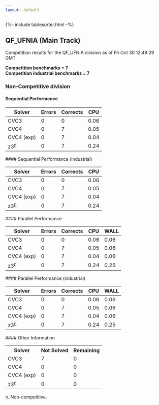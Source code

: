 ```yaml
---
layout: default
---
```

{%- include tablesorter.html -%}

##  QF_UFNIA (Main Track)

Competition results for the QF_UFNIA division as of Fri Oct 30 12:49:29 GMT

**Competition benchmarks = 7** 
**<br/>Competition industrial benchmarks = 7** 

###  Non-Competitive division  




#### Sequential Performance
<table id="sequential" class="result sorted">
<thead>
<tr>
<th class="center">Solver</th><th class="center">Errors</th>
<th class="center">Corrects</th>
<th class="center">CPU</th>
</tr>
</thead>
<tr>
<td>CVC3</td>
<td class="right">0</td>
<td class="right">0</td>
<td class="right">0.06</td>
</tr>
<tr>
<td>CVC4</td>
<td class="right">0</td>
<td class="right">7</td>
<td class="right">0.05</td>
</tr>
<tr>
<td>CVC4 (exp)</td>
<td class="right">0</td>
<td class="right">7</td>
<td class="right">0.04</td>
</tr>
<tr>
<td><span class="non-competing-grey">z3<sup><a href="#fn">n</a></sup></span></td>
<td class="right">0</td>
<td class="right">7</td>
<td class="right">0.24</td>
</tr>
</table>
#### Sequential Performance (industrial)
<table id="sequentiali" class="result sorted">
<thead>
<tr>
<th class="center">Solver</th><th class="center">Errors</th>
<th class="center">Corrects</th>
<th class="center">CPU</th>
</tr>
</thead>
<tr>
<td>CVC3</td>
<td class="right">0</td>
<td class="right">0</td>
<td class="right">0.06</td>
</tr>
<tr>
<td>CVC4</td>
<td class="right">0</td>
<td class="right">7</td>
<td class="right">0.05</td>
</tr>
<tr>
<td>CVC4 (exp)</td>
<td class="right">0</td>
<td class="right">7</td>
<td class="right">0.04</td>
</tr>
<tr>
<td><span class="non-competing-grey">z3<sup><a href="#fn">n</a></sup></span></td>
<td class="right">0</td>
<td class="right">7</td>
<td class="right">0.24</td>
</tr>
</table>
#### Parallel Performance
<table id="parallel" class="result sorted">
<thead>
<tr>
<th class="center">Solver</th><th class="center">Errors</th>
<th class="center">Corrects</th>
<th class="center">CPU</th>
<th class="center">WALL</th>
</tr>
</thead>
<tr>
<td>CVC3</td>
<td class="right">0</td>
<td class="right">0</td>
<td class="right">0.06</td>
<td class="right">0.06</td>
</tr>
<tr>
<td>CVC4</td>
<td class="right">0</td>
<td class="right">7</td>
<td class="right">0.05</td>
<td class="right">0.06</td>
</tr>
<tr>
<td>CVC4 (exp)</td>
<td class="right">0</td>
<td class="right">7</td>
<td class="right">0.04</td>
<td class="right">0.06</td>
</tr>
<tr>
<td><span class="non-competing-grey">z3<sup><a href="#fn">n</a></sup></span></td>
<td class="right">0</td>
<td class="right">7</td>
<td class="right">0.24</td>
<td class="right">0.25</td>
</tr>
</table>
#### Parallel Performance (industrial)
<table id="paralleli" class="result sorted">
<thead>
<tr>
<th class="center">Solver</th><th class="center">Errors</th>
<th class="center">Corrects</th>
<th class="center">CPU</th>
<th class="center">WALL</th>
</tr>
</thead>
<tr>
<td>CVC3</td>
<td class="right">0</td>
<td class="right">0</td>
<td class="right">0.06</td>
<td class="right">0.06</td>
</tr>
<tr>
<td>CVC4</td>
<td class="right">0</td>
<td class="right">7</td>
<td class="right">0.05</td>
<td class="right">0.06</td>
</tr>
<tr>
<td>CVC4 (exp)</td>
<td class="right">0</td>
<td class="right">7</td>
<td class="right">0.04</td>
<td class="right">0.06</td>
</tr>
<tr>
<td><span class="non-competing-grey">z3<sup><a href="#fn">n</a></sup></span></td>
<td class="right">0</td>
<td class="right">7</td>
<td class="right">0.24</td>
<td class="right">0.25</td>
</tr>

</table>
#### Other Information
<table>
<tr>
<th class="center">Solver</th>
<th class="center">Not Solved</th>
<th class="center">Remaining</th>
</tr>
<tr>
<td>CVC3</td>
<td class="right">7</td>
<td class="right">0</td>
</tr>
<tr>
<td>CVC4</td>
<td class="right">0</td>
<td class="right">0</td>
</tr>
<tr>
<td>CVC4 (exp)</td>
<td class="right">0</td>
<td class="right">0</td>
</tr>
<tr>
<td><span class="non-competing-grey">z3<sup><a href="#fn">n</a></sup></span></td>
<td class="right">0</td>
<td class="right">0</td>
</tr>
</table>

<span id="fn"> n. Non-competitive.</span>
